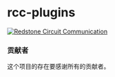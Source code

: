 # rcc-plugins

[![Redstone Circuit Communication](https://img.shields.io/badge/573499393-red?style=for-the-badge&logo=tencent%20qq)
](https://qm.qq.com/q/2BMxHEmRmM)  

### 贡献者

这个项目的存在要感谢所有的贡献者。


